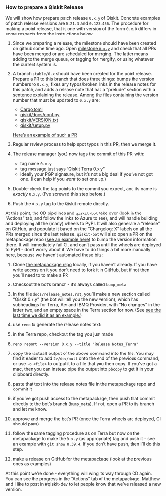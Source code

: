 ### How to prepare a Qiskit Release

We will show how prepare patch release `0.x.y` of Qiskit.
Concrete examples of patch release versions are `0.21.3` and `0.123.456`.
The procedure for making a point release, that is one with version of the form `0.x.0` differs in some respects from the instructions below.

1. Since we preparing a release, the milestone should have been created on github some
 time ago. Open [milestone `0.x.y`](https://github.com/Qiskit/qiskit-terra/milestones)
 and check that all PRs have been merged or are scheduled for merging. The latter means
 adding to the merge queue, or tagging for mergify, or using whatever the current system is.

2. A branch `stable/0.x` should have been created for the point release.  Prepare a PR to this
   branch that does three things: bumps the version numbers to `0.x.y`, fixes any typos/broken links
   in the release notes for this patch, and adds a release note that has a “prelude” section with a
   sentence explaining the release.
   Among the files containing the version number that must be updated to `0.x.y` are:
    * [Cargo.toml](https://github.com/Qiskit/qiskit-terra/Cargo.toml)
    * [qiskit/docs/conf.py](https://github.com/Qiskit/qiskit-terra/qiskit/docs/conf.py)
    * [qiskit/VERSION.txt](https://github.com/Qiskit/qiskit-terra/qiskit/VERSION.txt)
    * [qiskit/setup.py](https://github.com/Qiskit/qiskit-terra/qiskit/setup.py)

   [Here’s an example of such a PR](https://github.com/Qiskit/qiskit-terra/pull/9193)
   

3. Regular review process to help spot typos in this PR, then we merge it.

4. The release manager (you) now tags the commit of this PR, with:

    * tag name `0.x.y`
    * tag message just says “Qiskit Terra 0.x.y"
    * ideally your PGP signature, but it’s not a big deal if you’ve not got one. (I can help if you _want_ to set one up.)

5. Double-check the tag points to the commit you expect, and its name is _exactly_ `0.x.y`. (I’ve screwed this step before.)
6. Push the `0.x.y` tag to the Qiskit remote directly.

At this point, the CD pipelines and `qiskit-bot` take over (look in the “Actions” tab, and follow
the links to Azure to see), and will handle building and deploying all the (many) wheels to PyPI.
It will also generate a “release” on GitHub, and populate it based on the “Changelog: X” labels on
all the PRs merged since the last release.  `qiskit-bot` will also open a PR on the metapackage repo
([see an example here](https://github.com/Qiskit/qiskit/pull/1640)) to bump the version information
there.  It will immediately fail CI, and can’t pass until the wheels are deployed to PyPI - don’t
worry about it.  We have to do things a bit more manually here, because we haven’t automated these
bits:

1. Clone [the metapackage repo](https://github.com/Qiskit/qiskit) locally, if you haven’t already.
   If you have write access on it you don’t need to fork it in GitHub, but if not then you’ll need
   to to make a PR

2. Checkout the bot’s branch - it’s always called `bump_meta`

3. In the file `docs/release_notes.rst`, you’ll make a new section called “Qiskit 0.x.y” (the bot
   will tell you the new version), which has subheadings for Terra, Aer and IBMQ Provider, with “No
   changes” in the latter two, and an empty space in the Terra section for now. (See
   [see the last time we did it as an example.](https://github.com/Qiskit/qiskit/pull/1640))

4. use `reno` to generate the release notes text:

5. in the Terra repo, checkout the tag you just made

6. `reno report --version 0.x.y --title "Release Notes_Terra"`

7. copy the (actual) output of the above command into the file.  You may find it easier to add
   `2>/dev/null` onto the end of the previous command, or use `-o <file>` to output it to a file
   that you then copy.  If you’ve got a mac, then you can instead pipe the output into `pbcopy` to
   get it in your clipboard directly.

8. paste that text into the release notes file in the metapackage repo and commit it

9. if you’ve got push access to the metapackage, then push that commit directly to the bot’s branch
   (`bump_meta`).  If not, open a PR to its branch and let me know.

10. approve and merge the bot’s PR (once the Terra wheels are deployed, CI should pass)

11. follow the same tagging procedure as on Terra but now on the metapackage to make the `0.x.y` (as
    appropriate) tag and push it - see an example with `git show 0.39.4`.  If you don’t have push,
    then I’ll do this step.

12. make a release on GitHub for the metapackage (look at the previous ones as examples)

At this point we’re done - everything will wing its way through CD again.  You can see the progress
in the “Actions” tab of the metapackage.  Matthew and I like to post in #qiskit-dev to let people
know that we’ve released a new version.
